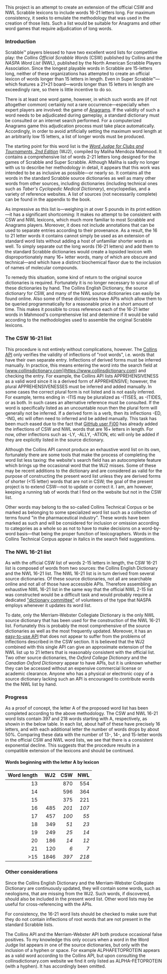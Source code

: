 This project is an attempt to create an extension of the official CSW and NWL Scrabble lexicons to include words 16-21 letters long. For maximum consistency, it seeks to emulate the methodology that was used in the creation of those lists. Such a list would be suitable for Anagrams and other word games that require adjudication of long words.

### Introduction
Scrabble™ players blessed to have two excellent word lists for competitive play: the _Collins Official Scrabble Words_ (CSW) published by Collins and the _NASPA Word List_ (NWL), published by the North American Scrabble Players Association. Since the longest playable words in Scrabble are 15-letters long, neither of these organizations has attempted to create an official lexicon of words longer than 15 letters in length. Even in Super Scrabble™—which features a 21×21 board—words longer than 15 letters in length are exceedingly rare, so there is little incentive to do so.

There is at least one word game, however, in which such words are (if not altogether common) certainly not a rare occurrence—especially when expert players are involved: the game of [Anagrams](https://www.anagrams.site). If the validity of such a word needs to be adjudicated during gameplay, a standard dictionary must be consulted or an internet search performed. For a computerized Anagrams game this adjudication process must take place automatically. Accordingly, in order to avoid artificially setting the maximum word length at an arbitrarily low 15 letters, a list of longer words must be produced.

The starting point for this word list is the [_Word Judge for Clubs and Tournaments, 2nd Edition_](https://www.amazon.com/Word-Judge-Clubs-Tournaments-Superscrabble/dp/1643676407) (WJ2), compiled by Maliha Mendoza Mahmood. It contains a comprehensive list of words 2-21 letters long designed for the games of Scrabble and Super Scrabble. Although Maliha is sadly no longer with us to describe her methodology in detail, it appears that this work was intended to be as inclusive as possible—or nearly so. It contains all the words in the standard Scrabble source dictionaries as well as many other words from other sources, including dictionaries (including technical ones such as _Taber's Cyclopedic Medical Dictionary_), encyclopedias, and a variety of reference websites. A list of sources (not necessarily complete) can be found in the appendix to the book.

As impressive as this list is—weighing in at over 5 pounds in its print edition—it has a significant shortcoming: It makes no attempt to be consistent with CSW and NWL lexicons, which much more familiar to most Scrabble and Anagrams players. Moreover, it does not include annotations that can be used to separate entries according to their provenance. As a result, the 16 to 21 letter words it contains cannot simply be used as an extension of standard word lists without adding a host of unfamiliar shorter words as well. To simply separate out the long words (16-21 letters) and add them to the standard Scrabble dictionaries would create a lopsided lexicon with disproportionately many 16+ letter words, many of which are obscure and technical—and which have a distinct biochemical flavor due to the inclusion of names of molecular compounds.

To remedy this situation, some kind of return to the original source dictionaries is required. Fortunately it is no longer necessary to scour all of these dictionaries by hand. The Collins English Dictionary, the source dictionary for CSW, and many of the NWL source dictionaries can easily be found online. Also some of these dictionaries have APIs which allow them to be queried programmatically for a reasonable price in a short amount of time. This makes it possible to cross reference each of the 16-21 letter words in Mahmood's comprehensive list and determine if it would be valid according to the methodologies used to assemble the original Scrabble lexicons.

### The CSW 16-21 list
This procedure is not entirely without complications, however. The [Collins API](https://www.collinsdictionary.com/us/collins-api) only verifies the validity of inflections of "root words", i.e. words that have their own separate entry. Inflections of derived forms must be inferred manually. In practice, this means entering the word into the search field at [www.collinsdictionary.com](https://www.collinsdictionary.com) and checking the entry. For example, the Collins API lists APPREHENSIVENESS as a valid word since it is a derived form of APPREHENSIVE; however, the plural APPREHENSIVENESSES must be inferred and added manually. In some cases the correct plural form is not listed and is not easily inferred. For example, terms ending in -ITIS may be pluralized as -ITISES, as -ITIDES, or as both. In such cases an alternative reference must be consulted. If the word is specifically listed as an uncountable noun then the plural form will generally not be inferred. If a derived form is a verb, then its inflections -ED, -ING, etc will often need to inferred and be added manually. This task has been much eased due to the fact that [GitHub user Fj00](https://github.com/Fj00) has already added the inflections of CSW and NWL words that are 16+ letters in length. For now, other inflections such as -LY, -ALLY, -ATION, etc will only be added if they are explicitly listed in the source dictionary.

Although the Collins API cannot produce an exhaustive word list on its own, fortunately there are some tools that make the process of completing the word list less taxing: the website's search field has an autocomplete feature which brings up the occasional word that the WJ2 misses. Some of these may be recent additions to the dictionary and are considered as valid for the purpose of constructing the present word list unless they are derived forms of shorter (<15 letter) words that are not in CSW; the goal of the present project is to extend CSW—not to update or correct it. I am, am however, keeping a running tab of words that I find on the website but not in the CSW list.

Other words may belong to the so-called Collins Technical Corpus or be marked as belonging to some specialized word list such as a collection of terms found "in the pharmaceutical industry". These words have been marked as such and will be considered for inclusion or omission according to categories as a whole so as not to have to make decisions on a word-by-word basis—that being the proper function of lexicographers. Words in the Collins Technical Corpus appear in italics in the search field suggestions.

### The NWL 16-21 list
As with the official CSW list of words 2-15 letters in length, the CSW 16-21 list is composed of words from two sources: the Collins English Dictionary and the NWL 16-21 list. The NWL 16-21 list is in turn derived from several source dictionaries. Of these source dictionaries, not all are searchable online and not all of those have accessible APIs. Therefore assembling an exhaustive NWL 16-21 list in the same way that the official NWL 2-15 list was constructed would be a difficult task and would probably require a dedicated ["dictionary committee"](https://scrabbleplayers.org/w/Dictionary_Committee) of volunteers of the type that NASPA employs whenever it updates its word list. 

To date, only the Merriam-Webster Collegiate Dictionary is the only NWL source dictionary that has been used for the construction of the NWL 16-21 list. Fortunately this is probably the most comprehensive of the source dictionaries as well as the most frequently updated. Moreover, it has an [easy-to-use API](https://dictionaryapi.com/) that does not appear to suffer from the problems of inflections described in the CSW section. It is believed that the WJ2 combined with this single API can give an approximate extension of the NWL list up to 21 letters that is reasonably consistent with the official list. Two other source dictionaries, the _Oxford College Dictionary_ and the _Canadian Oxford Dictionary_ appear to have APIs, but it is unknown whether they can be accessed without an expensive commercial license or academic clearance. Anyone who has a physical or electronic copy of a source dictionary lacking such an API is encouraged to contribute words the the NWL list by hand.

### Progress
As a proof of concept, the letter A of the proposed word list has been completed according to the above methodology. The CSW and NWL 16-21 word lists contain 397 and 218 words starting with A, respectively, as showin in the below table. In each list, about half of these have precisely 16 letters, and with each additional letter the number of words drops by about 50%. Comparing these data with the number of 13-, 14-, and 15-letter words in the official CSW and NWL word lists, we see that there is a consistent exponential decline. This suggests that the procedure results in a compatible extension of the lexicons and should be continued.

#### Words beginning with the letter A by lexicon
| Word length | WJ2 |  CSW  | NWL  |
| --------: |--------:| -----:| -----:|
| 13|   |  870|  554|
| 14|   |  596|  364|
| 15|   |  375|  221|
| 16| 485|*201*|*107*|
| 17| 457|*100*| *55*|
| 18| 349| *51*| *23*|
| 19| 249| *25*| *14*|
| 20| 186| *14*| *12*|
| 21| 120|  *6*|  *7*|
|>15|1846|*397*|*218*|


### Other considerations
Since the Collins English Dictionary and the Merriam-Webster Collegiate Dictionary are continuously updated, they will contain some words, such as neologisms, that are missing from the WJ2. Such words, if discovered, should also be included in the present word list. Other word lists may be useful for cross-referencing with the APIs.

For consistency, the 16-21 word lists should be checked to make sure that they do not contain inflections of root words that are not present in the standard Scrabble lists.

The Collins API and the Merriam-Webster API both produce occasional false positives. To my knowledge this only occurs when a word in the Word Judge list appears in one of the source dictionaries, but only with the inclusion of a hyphen or space. For example ALPHAFETOPROTEIN appears as a valid word according to the Collins API, but upon consulting the collinsdictionary.com website we find it only listed as ALPHA-FETOPROTEIN (with a hyphen). It has accordingly been omitted.
